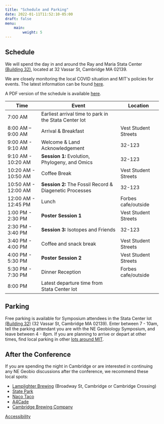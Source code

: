 ```yaml
---
title: "Schedule and Parking"
date: 2022-01-11T11:52:10-05:00
draft: false
menu:
    main:
        weight: 5
---
```


## Schedule
We will spend the day in and around the Ray and Maria Stata Center [(Building 32)](https://whereis.mit.edu/?go=32), located at 32 Vassar St, Cambridge MA 02139.

We are closely monitoring the local COVID situation and MIT's policies for events. The latest information can be found [here](https://now.mit.edu/).

A PDF version of the schedule is available <a href="NEGeobio22_Schedule_0411.pdf" download>here</a>.

| Time | Event | Location |
|---|---|---|
| 7:00 AM | Earliest arrival time to park in the Stata Center lot| |
| 8:00 AM – 9:00 AM | Arrival & Breakfast | Vest Student Streets|
| 9:00 AM - 9:10 AM | Welcome & Land Acknowledgement | 32-123 |
| 9:10 AM - 10:20 AM | **Session 1:** Evolution, Phylogeny, and Omics | 32-123 |
| 10:20 AM - 10:50 AM | Coffee Break | Vest Student Streets |
| 10:50 AM - 12:00 AM | **Session 2:** The Fossil Record & Diagenetic Processes | 32-123 |
| 12:00 AM - 12:45 PM | Lunch | Forbes cafe/outside |
| 1:00 PM - 2:30 PM | **Poster Session 1** | Vest Student Streets |
| 2:30 PM - 3:40 PM | **Session 3:** Isotopes and Friends | 32-123 |
| 3:40 PM - 4:00 PM | Coffee and snack break | Vest Student Streets |
| 4:00 PM - 5:30 PM | **Poster Session 2** | Vest Student Streets |
| 5:30 PM - 7:30 PM | Dinner Reception | Forbes cafe/outside |
| 8:00 PM | Latest departure time from Stata Center lot| |

## Parking
Free parking is available for Symposium attendees in the Stata Center lot [(Building 32)](https://whereis.mit.edu/?go=32) (32 Vassar St, Cambridge MA 02139). Enter between 7 - 10am, tell the parking attendant you are with the NE Geobiology Symposium, and leave between 4 - 8pm.  If you are planning to arrive or depart at other times, find local parking in other [lots around MIT](http://web.mit.edu/facilities/transportation/parking/visitors/public_parking.html).

## After the Conference
If you are spending the night in Cambridge or are interested in continuing any NE Geobio discussions after the conference, we recommend these local spots:
- [Lamplighter Brewing](https://lamplighterbrewing.com/) (Broadway St, Cambridge or Cambridge Crossing)
- [State Park](http://statepark.is/)
- [Naco Taco](https://www.nacocentral.com/)
- [A4Cade](https://www.a4cade.com/)
- [Cambridge Brewing Company](https://www.cambridgebrewingcompany.com/)


<footer>
 <a href="https://accessibility.mit.edu">Accessibility</a>
</footer>
